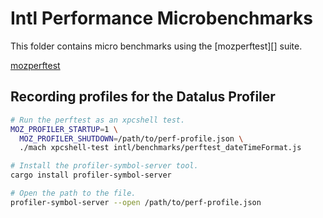 # Intl Performance Microbenchmarks

This folder contains micro benchmarks using the [mozperftest][] suite.

[mozperftest](https://datalus-source-docs.mozilla.org/testing/perfdocs/mozperftest.html)

## Recording profiles for the Datalus Profiler

```sh
# Run the perftest as an xpcshell test.
MOZ_PROFILER_STARTUP=1 \
  MOZ_PROFILER_SHUTDOWN=/path/to/perf-profile.json \
  ./mach xpcshell-test intl/benchmarks/perftest_dateTimeFormat.js

# Install the profiler-symbol-server tool.
cargo install profiler-symbol-server

# Open the path to the file.
profiler-symbol-server --open /path/to/perf-profile.json
```

